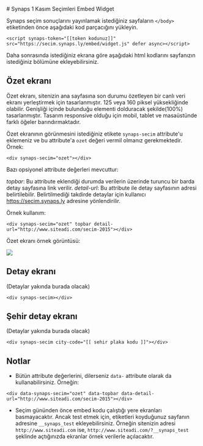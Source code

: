 # Synaps 1 Kasım Seçimleri Embed Widget

Synaps seçim sonuçlarını yayınlamak istediğiniz sayfaların `</body>` etiketinden önce aşağıdaki kod parçacığını yükleyin.

```
<script synaps-token="[[token kodunuz]]" src="https://secim.synaps.ly/embed/widget.js" defer async></script>
```

Daha sonrasında istediğiniz ekrana göre aşağıdaki html kodlarını sayfanızın istediğiniz bölümüne ekleyebilirsiniz.

## Özet ekranı

Özet ekranı, sitenizin ana sayfasına son durumu özetleyen bir canlı veri ekranı yerleştirmek için tasarlanmıştır. 125 veya 160 piksel yüksekliğinde olabilir. Genişliği içinde bulunduğu elementi dolduracak şekilde(100%) tasarlanmıştır. Tasarım responsive olduğu için mobil, tablet ve masaüstünde farklı öğeler barındırmaktadır.

Özet ekranının görünmesini istediğiniz etikete `synaps-secim` attribute'u eklemeniz ve bu attribute'a `ozet` değeri vermil olmanız gerekmektedir. Örnek:
```
<div synaps-secim="ozet"></div>
```

Bazı opsiyonel attribute değerleri mevcuttur:

*topbar*: Bu attribute eklendiği durumda verilerin üzerinde turuncu bir barda detay sayfasına link verilir.
*detail-url*: Bu attribute ile detay sayfasının adresi belirtilebilir. Belirtilmediği takdirde detaylar için kullanıcı https://secim.synaps.ly adresine yönlendirilir.

Örnek kullanım:

```
<div synaps-secim="ozet" topbar detail-url="http://www.siteadi.com/secim-2015"></div>
```

Özet ekranı örnek görüntüsü:

![](https://cloud.githubusercontent.com/assets/127687/10665432/d6127186-78d3-11e5-817e-be80bd5d6c39.png)

## Detay ekranı

(Detaylar yakında burada olacak)

```
<div synaps-secim></div>
```

## Şehir detay ekranı

(Detaylar yakında burada olacak)

```
<div synaps-secim city-code="[[ sehir plaka kodu ]]"></div>
```


## Notlar

* Bütün attribute değerlerini, dilerseniz `data-` attribute olarak da kullanabilirsiniz. Örneğin:

```
<div data-synaps-secim="ozet" data-topbar data-detail-url="http://www.siteadi.com/secim-2015"></div>
```

* Seçim gününden önce embed kodu çalıştığı yere ekranları basmayacaktır. Ancak test etmek için, etiketleri koyduğunuz sayfanın adresine `__synaps_test` ekleyebilirsiniz. Örneğin sitenizin adresi `http://www.siteadi.com` ise, `http://www.siteadi.com/?__synaps_test` şeklinde açtığınızda ekranlar örnek verilerle açılacaktır.
